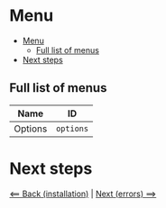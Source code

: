 # Menu

- [Menu](#menu)
  - [Full list of menus](#full-list-of-menus)
- [Next steps](#next-steps)

## Full list of menus

|Name|ID|
|-|-|
|Options|`options`|

# Next steps

[<== Back (installation)](install.md) | [Next (errors) ==>](errors.md)